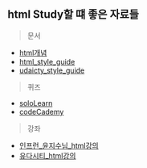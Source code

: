 ## html Study할 떄 좋은 자료들 

> 문서

* [html개념](http://poiemaweb.com/)
* [html_style_guide](https://github.com/techhtml/html-best-practices)
* [udaicty_style_guide](https://udacity.github.io/frontend-nanodegree-styleguide/)

> 퀴즈

* [soloLearn](https://www.sololearn.com/Course/HTML/)
* [codeCademy](https://www.codecademy.com/courses/learn-html-elements/lessons/intro-to-html/exercises/intro?action=lesson_resume&course_redirect=learn-html)

> 강좌

* [인프런_윤지수님_html강의](https://www.inflearn.com/course/html-css-%EA%B0%95%EC%A2%8C-codesquad/)
* [유다시티_html강의](https://www.udacity.com/course/html-and-css-syntax--ud001)